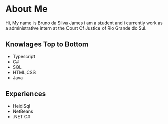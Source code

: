 # About Me
Hi, My name is Bruno da Silva James i am a student and i currently work as a administrative intern at the Court Of Justice of Rio Grande do Sul.

## Knowlages Top to Bottom
- Typescript 
- C#
- SQL
- HTML,CSS
- Java

## Experiences 
- HeidiSql 
- NetBeans
- .NET C#
